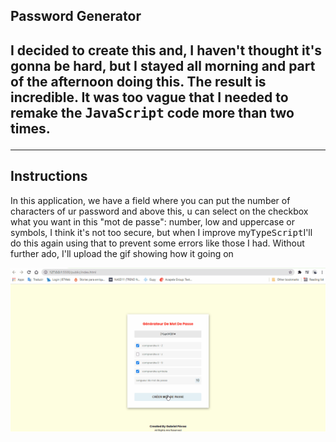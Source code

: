 <h2>Password Generator<h2>
  
<p>I decided to create this and, I haven't thought it's gonna be hard, but I stayed all morning and part of the afternoon doing this. The result is incredible. It was too vague that I needed to remake the <kbd>JavaScript</kbd> code more than two times.</p>

<hr>

<h2>Instructions</h2>
<p>In this application, we have a field where you can put the number of characters of ur password and above this, u can select on the checkbox what you want in this "mot de passe": number, low and uppercase or symbols, I think it's not too secure, but when I improve my<kbd>TypeScript</kbd>I'll do this again using that to prevent some errors like those I had. Without further ado, I'll upload the gif showing how it going on</p>

<img src="/public/img/motDePasse.gif">
